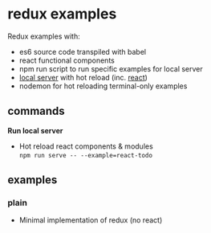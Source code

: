 # redux examples

Redux examples with:
- es6 source code transpiled with babel
- react functional components
- npm run script to run specific examples for local server
- [local server](http://webpack.github.io/docs/webpack-dev-server.html) with hot reload (inc. [react](https://gaearon.github.io/react-hot-loader/))
- nodemon for hot reloading terminal-only examples


## commands

**Run local server**  
- Hot reload react components & modules  
`npm run serve -- --example=react-todo`

## examples

### plain  
- Minimal implementation of redux (no react)
